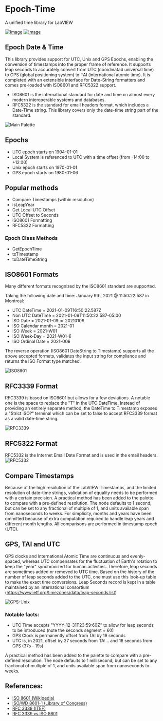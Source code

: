# Epoch-Time
A unified time library for LabVIEW

[![Image](https://www.vipm.io/package/labview_open_source_lib_epoch_datetime/badge.svg?metric=installs)](https://www.vipm.io/package/labview_open_source_lib_epoch_datetime/) [![Image](https://www.vipm.io/package/labview_open_source_lib_epoch_datetime/badge.svg?metric=stars)](https://www.vipm.io/package/labview_open_source_lib_epoch_datetime/)

## Epoch Date & Time

This library provides support for UTC, Unix and GPS Epochs, enabling the conversion of timestamps into the proper frame of reference.
It supports leap seconds to accurately convert from UTC (coordinatad universal time) to GPS (global positioning system) to TAI (international atomic time).
It is completed with an extensible interface for Date-String formatters and comes pre-loaded with ISO8601 and RFC5322 support.

- ISO8601 is the international standard for date and time on almost every modern interoperable systems and databases.
- RFC5322 is the standard for email headers format, which includes a Date-Time string. This library covers only the date-time string part of the standard.

![Main Palette](https://user-images.githubusercontent.com/11728548/104111178-10d2c380-52ad-11eb-97ee-ade918c80ea0.png "Main Palette")

## Epochs

- UTC epoch starts on 1904-01-01
- Local System is referenced to UTC with a time offset (from -14:00 to +12:00)
- Unix epoch starts on 1970-01-01
- GPS epoch starts on 1980-01-06

## Popular methods

- Compare Timestamps (within resolution)
- isLeapYear
- Get Local UTC Offset
- UTC Offset to Seconds
- ISO8601 Formatting
- RFC5322 Formatting
### Epoch Class Methods
- GetEpochTime
- toTimestamp
- toDateTimeString

## ISO8601 Formats

Many different formats recognized by the ISO8601 standard are supported.

Taking the following date and time: January 9th, 2021 @ 11:50:22.587 in Montreal:

- UTC DateTime = 2021-01-09T16:50:22.587Z
- Non UTC DateTime = 2021-01-09T11:50:22.587-05:00
- ISO Date = 2021-01-09 or 20210109
- ISO Calendar month  = 2021-01
- ISO Week = 2021-W01
- ISO Week-Day = 2021-W01-6
- ISO Ordinal Date = 2021-009

The reverse operation (ISO8601 DateString to Timestamp) supports all the above accepted formats, validates the input string for compliance and returns the ISO Format type matched.

![ISO8601](https://user-images.githubusercontent.com/11728548/104110687-0f52cc80-52a8-11eb-8888-462fc7243fbf.png "ISO8601")

## RFC3339 Format

RFC3339 is based on ISO8601 but allows for a few deviations.
A notable one is the space to replace the "T" in the UTC DateTime. Instead of providing an entirely separate method, the DateTime to Timestamp exposes a "Strict ISO?" terminal which can be set to false to accept RFC3339 format as a valid date-time string.

![RFC3339](https://user-images.githubusercontent.com/11728548/104110707-4e811d80-52a8-11eb-8d5c-0809daea39c0.png "RFC3339")

## RFC5322 Format

RFC5332 is the Internet Email Date Format and is used in the email headers.
![RFC5332](https://user-images.githubusercontent.com/11728548/104110791-04e50280-52a9-11eb-8020-96b7e05be872.png "RFC5332")

## Compare Timestamps

Because of the high resolution of the LabVIEW Timestamps, and the limited resolution of date-time strings, validation of equality needs to be performed with a certain precision.
A practical method has been added to the palette to compare with a pre-defined resolution. The node defaults to 1 second, but can be set to any fractional of multiple of 1, and units available span from nanoseconds to weeks.
For simplicity, months and years have been ommitted because of extra computation required to handle leap years and different month lengths. All comparisons are performed in timestamp epoch (UTC).

## GPS, TAI and UTC

GPS clocks and International Atomic Time are continuous and evenly-spaced, whereas UTC compensates for the fluctuation of Earth's rotation to keep the "year" synchronized for human activities.
Therefore, leap seconds are sometimes added or removed to UTC time. Based on the history of the number of leap seconds added to the UTC, one must use this look-up table to make the exact time conversions.
Leap Seconds record is kept in a table maintained by an international consortium (https://www.ietf.org/timezones/data/leap-seconds.list)

![GPS-Unix](https://user-images.githubusercontent.com/11728548/104110804-2d6cfc80-52a9-11eb-8ef9-36ea583df8c7.png "GPS and Unix Time")

### Notable facts: 
- UTC Time accepts "YYYY-12-31T23:59:60Z" to allow for leap seconds to be introduced (note the seconds segment = 60)
- GPS Clock is permanently offset from TAI by 19 seconds
- UTC is, in 2021, offset by 37 seconds from TAI... and 18 seconds from GPS (37s - 19s)

A practical method has been added to the palette to compare with a pre-defined resolution. The node defaults to 1 millisecond, but can be set to any fractional of multiple of 1, and units available span from nanoseconds to weeks.

## References:
- [ISO 8601 (Wikipedia)](https://en.wikipedia.org/wiki/ISO_8601)
- [ISO/WD 8601-1 (Library of Congress)](https://www.loc.gov/standards/datetime/iso-tc154-wg5_n0038_iso_wd_8601-1_2016-02-16.pdf)
- [RFC 3339 (ITEF)](https://datatracker.ietf.org/doc/html/rfc3339)
- [RFC 3339 vs ISO 8601](https://ijmacd.github.io/rfc3339-iso8601/)
